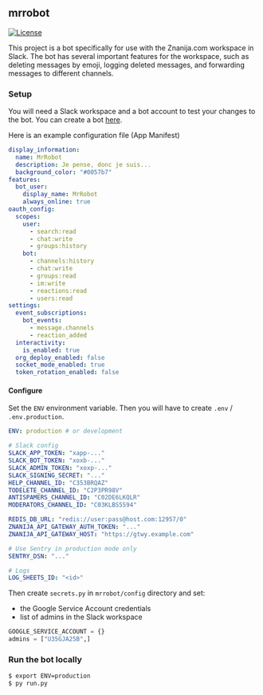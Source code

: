 ## mrrobot

[![License](https://img.shields.io/badge/license-MIT-green)](LICENSE)

This project is a bot specifically for use with the Znanija.com workspace in Slack.
The bot has several important features for the workspace, such as deleting messages by emoji, logging deleted messages, and forwarding messages to different channels.

### Setup
You will need a Slack workspace and a bot account to test your changes to the bot.
You can create a bot [here](https://api.slack.com/).

Here is an example configuration file (App Manifest)
```yml
display_information:
  name: MrRobot
  description: Je pense, donc je suis...
  background_color: "#0057b7"
features:
  bot_user:
    display_name: MrRobot
    always_online: true
oauth_config:
  scopes:
    user:
      - search:read
      - chat:write
      - groups:history
    bot:
      - channels:history
      - chat:write
      - groups:read
      - im:write
      - reactions:read
      - users:read
settings:
  event_subscriptions:
    bot_events:
      - message.channels
      - reaction_added
  interactivity:
    is_enabled: true
  org_deploy_enabled: false
  socket_mode_enabled: true
  token_rotation_enabled: false
```

#### Configure
Set the `ENV` environment variable.
Then you will have to create `.env` / `.env.production`.

```yml
ENV: production # or development

# Slack config
SLACK_APP_TOKEN: "xapp-..."
SLACK_BOT_TOKEN: "xoxb-..."
SLACK_ADMIN_TOKEN: "xoxp-..."
SLACK_SIGNING_SECRET: "..."
HELP_CHANNEL_ID: "C353BRQAZ"
TODELETE_CHANNEL_ID: "C2P3PR98V"
ANTISPAMERS_CHANNEL_ID: "C02DE6LKQLR"
MODERATORS_CHANNEL_ID: "C03KLBS5S94"

REDIS_DB_URL: "redis://user:pass@host.com:12957/0"
ZNANIJA_API_GATEWAY_AUTH_TOKEN: "..."
ZNANIJA_API_GATEWAY_HOST: "https://gtwy.example.com"

# Use Sentry in production mode only
SENTRY_DSN: "..."

# Logs
LOG_SHEETS_ID: "<id>"
```
Then create `secrets.py` in `mrrobot/config` directory and set:
- the Google Service Account credentials
- list of admins in the Slack workspace
```py
GOOGLE_SERVICE_ACCOUNT = {}
admins = ["U35GJA25B",]
```

### Run the bot locally
```bash
$ export ENV=production
$ py run.py
```